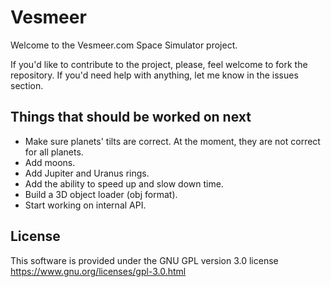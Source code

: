 # Vesmeer
Welcome to the Vesmeer.com Space Simulator project.

If you'd like to contribute to the project, please, feel welcome to fork the repository. If you'd need help with anything, let me know in the issues section.

## Things that should be worked on next
* Make sure planets' tilts are correct. At the moment, they are not correct for all planets.
* Add moons.
* Add Jupiter and Uranus rings.
* Add the ability to speed up and slow down time.
* Build a 3D object loader (obj format).
* Start working on internal API.

## License
This software is provided under the GNU GPL version 3.0 license
https://www.gnu.org/licenses/gpl-3.0.html
